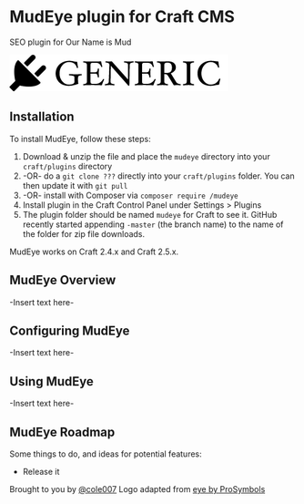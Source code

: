 # MudEye plugin for Craft CMS

SEO plugin for Our Name is Mud

![Screenshot](resources/screenshots/plugin_logo.png)

## Installation

To install MudEye, follow these steps:

1. Download & unzip the file and place the `mudeye` directory into your `craft/plugins` directory
2.  -OR- do a `git clone ???` directly into your `craft/plugins` folder.  You can then update it with `git pull`
3.  -OR- install with Composer via `composer require /mudeye`
4. Install plugin in the Craft Control Panel under Settings > Plugins
5. The plugin folder should be named `mudeye` for Craft to see it.  GitHub recently started appending `-master` (the branch name) to the name of the folder for zip file downloads.

MudEye works on Craft 2.4.x and Craft 2.5.x.

## MudEye Overview

-Insert text here-

## Configuring MudEye

-Insert text here-

## Using MudEye

-Insert text here-

## MudEye Roadmap

Some things to do, and ideas for potential features:

* Release it

Brought to you by [@cole007](http://ournameismud.co.uk/)
Logo adapted from [eye by ProSymbols](https://thenounproject.com/term/eye/800006/)